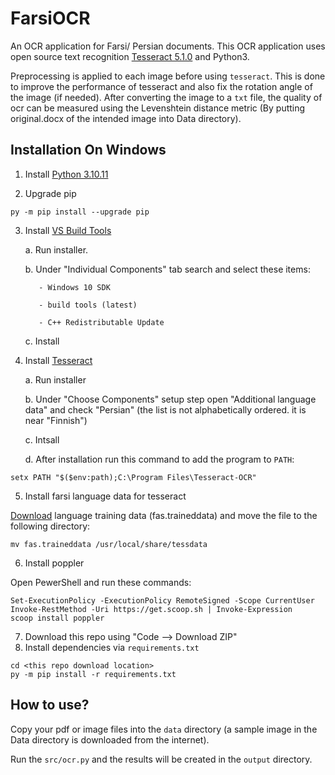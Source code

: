 # FarsiOCR
An OCR application for Farsi/ Persian documents.
This OCR application uses open source text recognition [Tesseract 5.1.0](https://github.com/tesseract-ocr/tessdoc) and Python3.

Preprocessing is applied to each image before using `tesseract`. This is done to improve the performance of tesseract and also fix the rotation angle of the image (if needed). After converting the image to a `txt` file, the quality of ocr can be measured using the Levenshtein distance metric (By putting original.docx of the intended image into Data directory). 

## Installation On Windows

1. Install [Python 3.10.11](https://www.python.org/ftp/python/3.10.11/python-3.10.11-amd64.exe)

2. Upgrade pip

```shell
py -m pip install --upgrade pip
```

3. Install [VS Build Tools](https://aka.ms/vs/17/release/vs_BuildTools.exe)

      a. Run installer.
  
      b. Under "Individual Components" tab search and select these items:
  
          - Windows 10 SDK
      
          - build tools (latest)
      
          - C++ Redistributable Update
      
      c. Install

4. Install [Tesseract](https://github.com/UB-Mannheim/tesseract/wiki)

      a. Run installer
  
      b. Under "Choose Components" setup step open "Additional language data" and check "Persian" (the list is not alphabetically ordered. it is near "Finnish")
  
      c. Intsall
  
      d. After installation run this command to add the program to `PATH`:
  
```shell
setx PATH "$($env:path);C:\Program Files\Tesseract-OCR"
```

5. Install farsi language data for tesseract

[Download](https://github.com/tesseract-ocr/tessdata) language training data (fas.traineddata) and move the file to the following directory:
```shell script
mv fas.traineddata /usr/local/share/tessdata
```

6. Install poppler

Open PewerShell and run these commands:

```shell
Set-ExecutionPolicy -ExecutionPolicy RemoteSigned -Scope CurrentUser
Invoke-RestMethod -Uri https://get.scoop.sh | Invoke-Expression
scoop install poppler
```

7. Download this repo using "Code --> Download ZIP"
8. Install dependencies via `requirements.txt`
```shell
cd <this repo download location>
py -m pip install -r requirements.txt
```

## How to use?
Copy your pdf or image files into the `data` directory (a sample image in the Data directory is downloaded from the internet). 

Run the `src/ocr.py` and the results will be created in the `output` directory.
